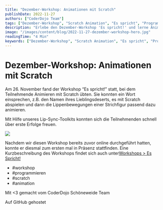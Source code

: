 ```yaml
---
title: "Dezember-Workshop: Animationen mit Scratch"
publishDate: 2022-11-27
authors: ["CoderDojo Team"]
tags: ["Dezember-Workshop", "Scratch Animation", "Es spricht", "Programmieren", "Kinder Workshop", "Animation lernen", "Strichfiguren", "CoderDojo Schöneweide", "Präsenz-Workshop", "workshop"]
description: "Erlebe den Dezember-Workshop 'Es spricht!' und lerne Animationen mit Scratch. Teilnehmende animieren Strichfiguren."
image: "/images/content/blog/2022-11-27-dezember-workshop-hero.jpg"
readingTime: "4 Min"
keywords: ["Dezember-Workshop", "Scratch Animation", "Es spricht", "Programmieren", "Kinder Workshop", "Animation lernen", "Strichfiguren", "CoderDojo Schöneweide", "Präsenz-Workshop"]
---
```


# Dezember-Workshop: Animationen mit Scratch

Am 26. November fand der Workshop “Es spricht!” statt, bei dem Teilnehmende Animieren mit Scratch übten. Sie konnten ein Wort einsprechen, z.B. den Namen ihres Lieblingsdeserts, es mit Scratch abspielen und dann die Lippenbewegungen einer Strichfigur passend dazu animieren.

Mit Hilfe unseres Lip-Sync-Toolkits konnten sich die Teilnehmenden schnell über erste Erfolge freuen.

![](/images/cms/teilnehmende.png)

Nachdem wir diesen Workshop bereits zuvor online durchgeführt hatten, konnte er diesmal zum ersten mal in Präsenz stattfinden. Eine Kurzbeschreibung des Workshops findet sich auch unter[Workshops > Es Spricht!](https://coderdojo-schoeneweide.github.io/workshops/scratch-lippensynchronisation/)

- #workshop
- #programmieren
- #scratch
- #animation

Mit <3 gemacht vom CoderDojo Schöneweide Team

Auf GitHub gehostet

